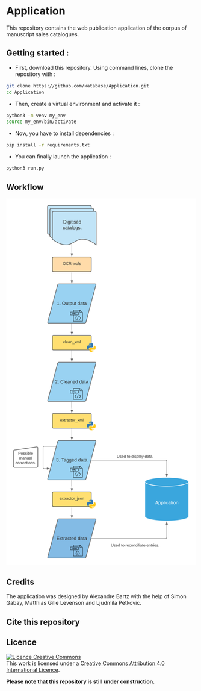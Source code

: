 # Application

This repository contains the web publication application of the corpus of manuscript sales catalogues.

## Getting started :

* First, download this repository. Using command lines, clone the repository with :
```bash
git clone https://github.com/katabase/Application.git
cd Application
```
* Then, create a virtual environment and activate it :
```bash
python3 -m venv my_env
source my_env/bin/activate
```
* Now, you have to install dependencies :
```bash
pip install -r requirements.txt
```
* You can finally launch the application :
```bash
python3 run.py
```

## Workflow

![Katabase workflow diagram](images/workflow.png "Katabase Workflow")

## Credits

The application was designed by Alexandre Bartz with the help of Simon Gabay, Matthias Gille Levenson and Ljudmila Petkovic.

## Cite this repository

## Licence
<a rel="license" href="http://creativecommons.org/licenses/by/4.0/"><img alt="Licence Creative Commons" style="border-width:0" src="https://i.creativecommons.org/l/by/4.0/88x31.png" /></a><br />This work is licensed under a <a rel="license" href="http://creativecommons.org/licenses/by/4.0/">Creative Commons Attribution 4.0 International Licence</a>.

__Please note that this repository is still under construction.__